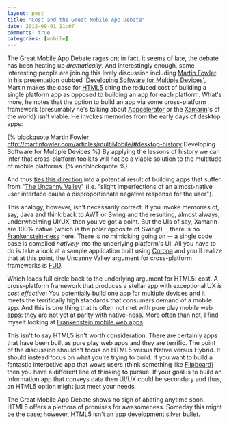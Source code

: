```yaml
---
layout: post
title: "Cost and the Great Mobile App Debate"
date: 2012-09-01 11:07
comments: true
categories: [mobile]
---
```



The Great Mobile App Debate rages on; in fact, it seems of late, the debate has been heating up _dramatically_. And interestingly enough, some interesting people are joining this lively discussion including [Martin Fowler](http://martinfowler.com/). In his presentation dubbed '[Developing Software for Multiple Devices](http://martinfowler.com/articles/multiMobile/)', Martin makes the case for [HTML5](http://en.wikipedia.org/wiki/HTML5) citing the reduced cost of building a single platform app as opposed to building an app for each platform. What's more, he notes that the option to build an app via some cross-platform framework (presumably he's talking about [Appcelerator](http://thinkmobile.appcelerator.com/blog/bid/211263/The-Great-Mobile-App-Debate-Native-vs-HTML5) or the [Xamarin](http://xamarin.com/)'s of the world) isn't viable. He invokes memories from the early days of desktop apps: 

{% blockquote Martin Fowler http://martinfowler.com/articles/multiMobile/#desktop-history  Developing Software for Multiple Devices %}
By applying the lessons of history we can infer that cross-platform toolkits will not be a viable solution to the multitude of mobile platforms.
{% endblockquote %}

And thus [ties this direction](http://martinfowler.com/articles/multiMobile/#uncanny) into a potential result of building apps that suffer from "[The Uncanny Valley](http://en.wikipedia.org/wiki/Uncanny_valley)" (i.e. "slight imperfections of an almost-native user interface cause a disproportionate negative response for the user").

This analogy, however, isn't necessarily correct. If you invoke memories of, say, Java and think back to AWT or Swing and the resulting, almost always, underwhelming UI/UX, then you've got a point. But the UIs of say, Xamarin are 100% native (which is the polar opposite of Swing!)-- there is no [Frankenstein-ness](http://martinfowler.com/articles/multiMobile/#frankenstein) here. There is no mimicking going on -- a single code base is compiled _natively_ into the underlying platform's UI. All you have to do is take a look at a sample application built using [Corona](http://www.coronalabs.com/products/corona-sdk/) and you'll realize that at this point, the Uncanny Valley argument for cross-platform frameworks is [FUD](http://en.wikipedia.org/wiki/Fear,_uncertainty_and_doubt). 

Which leads full circle back to the underlying argument for HTML5: cost. A cross-platform framework that produces a stellar app with exceptional UX _is cost effective_! You potentially build one app for multiple devices and it meets the terrifically high standards that consumers demand of a mobile app. And this is one thing that is often not met with pure play mobile web apps: they are not yet at parity with native-ness. More often than not, I find myself looking at [Frankenstein mobile web apps](http://wtfmobileweb.com/).

This isn't to say HTML5 isn't worth consideration. There are certainly apps that have been built as pure play web apps and they are terrific. The point of the discussion shouldn't focus on HTML5 versus Native versus Hybrid. It should instead focus on what you're trying to build. If you want to build a fantastic interactive app that wows users (think something like [Flipboard](http://flipboard.com/)) then you have a different line of thinking to pursue. If your goal is to build an information app that conveys data then UI/UX could be secondary and thus, an HTML5 option might just meet your needs. 

The Great Mobile App Debate shows no sign of abating anytime soon. HTML5 offers a plethora of promises for awesomeness. Someday this might be the case; however, HTML5 isn't an app development silver bullet. 

